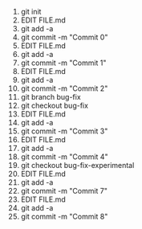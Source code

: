 1. git init
2. EDIT FILE.md
3. git add -a
4. git commit -m "Commit 0"
5. EDIT FILE.md
6. git add -a
7. git commit -m "Commit 1"
8. EDIT FILE.md
9. git add -a
10. git commit -m "Commit 2"
11. git branch bug-fix
12. git checkout bug-fix
13. EDIT FILE.md
14. git add -a
15. git commit -m "Commit 3"
16. EDIT FILE.md
17. git add -a
18. git commit -m "Commit 4"
26. git checkout bug-fix-experimental
27. EDIT FILE.md
28. git add -a
29. git commit -m "Commit 7"
30. EDIT FILE.md
31. git add -a
32. git commit -m "Commit 8"